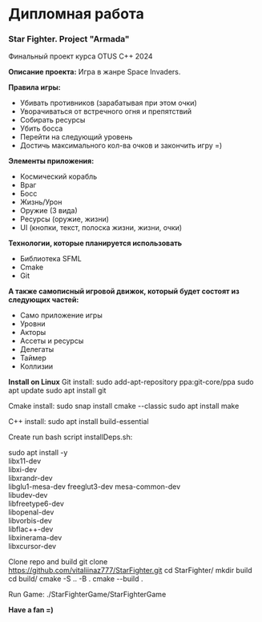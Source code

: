 # Дипломная работа
### Star Fighter. Project "Armada"
Финальный проект курса OTUS C++ 2024

**Описание проекта:**
Игра в жанре Space Invaders.

**Правила игры:**
- Убивать противников (зарабатывая при этом очки) 
- Уворачиваться от встречного огня и препятствий
- Собирать ресурсы
- Убить босса
- Перейти на следующий уровень
- Достичь максимального кол-ва очков и закончить игру =)

**Элементы приложения:**
- Космический корабль
- Враг
- Босс
- Жизнь/Урон
- Оружие (3 вида)
- Ресурсы (оружие, жизни)
- UI (кнопки, текст, полоска жизни, жизни, очки)

**Технологии, которые планируется использовать**
- Библиотека SFML
- Cmake
- Git

**А также самописный игровой движок, который будет состоят из следующих частей:**
- Само приложение игры
- Уровни
- Акторы
- Ассеты и ресурсы
- Делегаты
- Таймер
- Коллизии

**Install on Linux**
Git install:
sudo add-apt-repository ppa:git-core/ppa
sudo apt update
sudo apt install git

Cmake install:
sudo snap install cmake --classic
sudo apt install make

C++ install:
sudo apt install build-essential

Create run  bash script installDeps.sh:

sudo apt install -y \
libx11-dev \
libxi-dev \
libxrandr-dev \
libglu1-mesa-dev freeglut3-dev mesa-common-dev \
libudev-dev \
libfreetype6-dev \
libopenal-dev \
libvorbis-dev \
libflac++-dev \
libxinerama-dev \
libxcursor-dev 

Clone repo and build
git clone https://github.com/vitaliinaz777/StarFighter.git
cd StarFighter/
mkdir build
cd build/
cmake -S .. -B .
cmake --build .

Run Game:
./StarFighterGame/StarFighterGame

**Have a fan =)**

